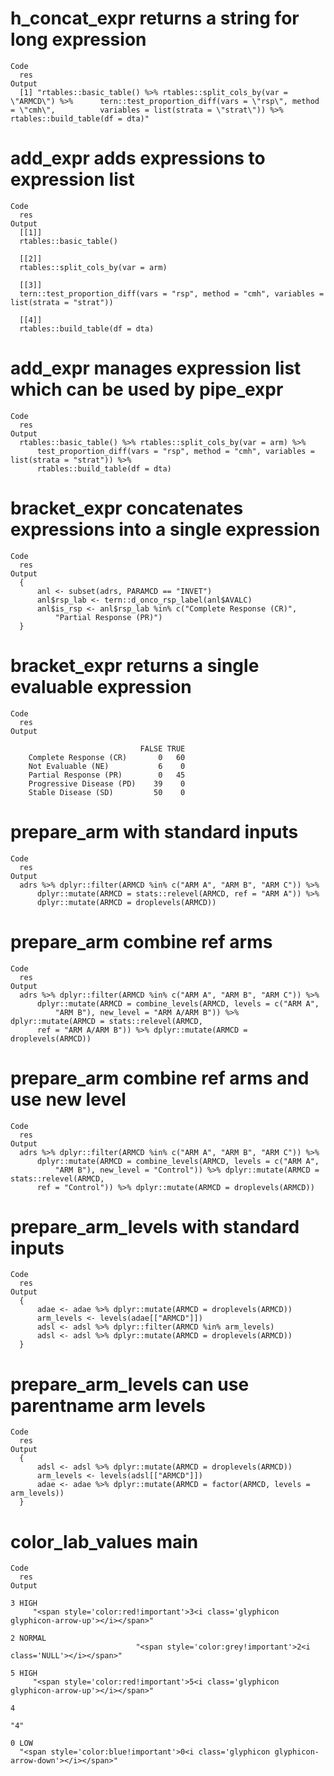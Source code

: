 # h_concat_expr returns a string for long expression

    Code
      res
    Output
      [1] "rtables::basic_table() %>% rtables::split_cols_by(var = \"ARMCD\") %>%      tern::test_proportion_diff(vars = \"rsp\", method = \"cmh\",          variables = list(strata = \"strat\")) %>% rtables::build_table(df = dta)"

# add_expr adds expressions to expression list

    Code
      res
    Output
      [[1]]
      rtables::basic_table()
      
      [[2]]
      rtables::split_cols_by(var = arm)
      
      [[3]]
      tern::test_proportion_diff(vars = "rsp", method = "cmh", variables = list(strata = "strat"))
      
      [[4]]
      rtables::build_table(df = dta)
      

# add_expr manages expression list which can be used by pipe_expr

    Code
      res
    Output
      rtables::basic_table() %>% rtables::split_cols_by(var = arm) %>% 
          test_proportion_diff(vars = "rsp", method = "cmh", variables = list(strata = "strat")) %>% 
          rtables::build_table(df = dta)

# bracket_expr concatenates expressions into a single expression

    Code
      res
    Output
      {
          anl <- subset(adrs, PARAMCD == "INVET")
          anl$rsp_lab <- tern::d_onco_rsp_label(anl$AVALC)
          anl$is_rsp <- anl$rsp_lab %in% c("Complete Response (CR)", 
              "Partial Response (PR)")
      }

# bracket_expr returns a single evaluable expression

    Code
      res
    Output
                                
                                 FALSE TRUE
        Complete Response (CR)       0   60
        Not Evaluable (NE)           6    0
        Partial Response (PR)        0   45
        Progressive Disease (PD)    39    0
        Stable Disease (SD)         50    0

# prepare_arm with standard inputs

    Code
      res
    Output
      adrs %>% dplyr::filter(ARMCD %in% c("ARM A", "ARM B", "ARM C")) %>% 
          dplyr::mutate(ARMCD = stats::relevel(ARMCD, ref = "ARM A")) %>% 
          dplyr::mutate(ARMCD = droplevels(ARMCD))

# prepare_arm combine ref arms

    Code
      res
    Output
      adrs %>% dplyr::filter(ARMCD %in% c("ARM A", "ARM B", "ARM C")) %>% 
          dplyr::mutate(ARMCD = combine_levels(ARMCD, levels = c("ARM A", 
              "ARM B"), new_level = "ARM A/ARM B")) %>% dplyr::mutate(ARMCD = stats::relevel(ARMCD, 
          ref = "ARM A/ARM B")) %>% dplyr::mutate(ARMCD = droplevels(ARMCD))

# prepare_arm combine ref arms and use new level

    Code
      res
    Output
      adrs %>% dplyr::filter(ARMCD %in% c("ARM A", "ARM B", "ARM C")) %>% 
          dplyr::mutate(ARMCD = combine_levels(ARMCD, levels = c("ARM A", 
              "ARM B"), new_level = "Control")) %>% dplyr::mutate(ARMCD = stats::relevel(ARMCD, 
          ref = "Control")) %>% dplyr::mutate(ARMCD = droplevels(ARMCD))

# prepare_arm_levels with standard inputs

    Code
      res
    Output
      {
          adae <- adae %>% dplyr::mutate(ARMCD = droplevels(ARMCD))
          arm_levels <- levels(adae[["ARMCD"]])
          adsl <- adsl %>% dplyr::filter(ARMCD %in% arm_levels)
          adsl <- adsl %>% dplyr::mutate(ARMCD = droplevels(ARMCD))
      }

# prepare_arm_levels can use parentname arm levels

    Code
      res
    Output
      {
          adsl <- adsl %>% dplyr::mutate(ARMCD = droplevels(ARMCD))
          arm_levels <- levels(adsl[["ARMCD"]])
          adae <- adae %>% dplyr::mutate(ARMCD = factor(ARMCD, levels = arm_levels))
      }

# color_lab_values main

    Code
      res
    Output
                                                                                           3 HIGH 
         "<span style='color:red!important'>3<i class='glyphicon glyphicon-arrow-up'></i></span>" 
                                                                                         2 NORMAL 
                                "<span style='color:grey!important'>2<i class='NULL'></i></span>" 
                                                                                           5 HIGH 
         "<span style='color:red!important'>5<i class='glyphicon glyphicon-arrow-up'></i></span>" 
                                                                                                4 
                                                                                              "4" 
                                                                                            0 LOW 
      "<span style='color:blue!important'>0<i class='glyphicon glyphicon-arrow-down'></i></span>" 

